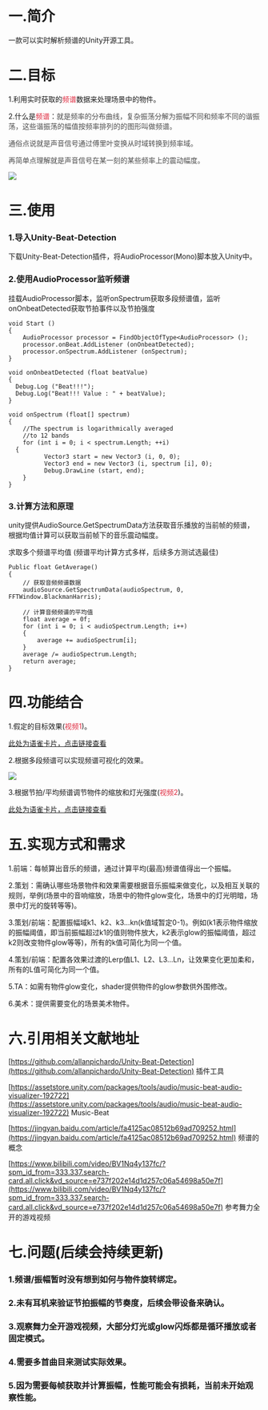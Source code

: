 # 一.简介
一款可以实时解析频谱的Unity开源工具。

# 二.目标
1.利用实时获取的<font style="color:#DF2A3F;">频谱</font>数据来处理场景中的物件。

2.什么是<font style="color:#DF2A3F;">频谱</font>：<font style="color:rgb(77, 77, 77);">就是频率的分布曲线，复杂振荡分解为振幅不同和频率不同的谐振荡，这些谐振荡的幅值按频率排列的的图形叫做频谱。</font>

<font style="color:rgb(77, 77, 77);">通俗点说就是声音信号通过傅里叶变换从时域转换到频率域。</font>

<font style="color:rgb(77, 77, 77);">再简单点理解就是声音信号在某一刻的某些频率上的震动幅度。</font>

![](https://cdn.nlark.com/yuque/0/2024/png/46026893/1720158157528-444546c1-fede-4ede-82bf-73c9cfc226eb.png)<font style="color:rgb(77, 77, 77);"></font>

# 三.使用
### 1.导入Unity-Beat-Detection
下载Unity-Beat-Detection插件，将AudioProcessor(Mono)脚本放入Unity中。

### 2.使用AudioProcessor监听频谱
挂载AudioProcessor脚本，监听onSpectrum获取多段频谱值，监听onOnbeatDetected获取节拍事件以及节拍强度

```plain
void Start ()
{
	AudioProcessor processor = FindObjectOfType<AudioProcessor> ();
	processor.onBeat.AddListener (onOnbeatDetected);
	processor.onSpectrum.AddListener (onSpectrum);
}

void onOnbeatDetected (float beatValue)
{
  Debug.Log ("Beat!!!");
  Debug.Log("Beat!!! Value : " + beatValue);
}

void onSpectrum (float[] spectrum)
{
	//The spectrum is logarithmically averaged
	//to 12 bands
	for (int i = 0; i < spectrum.Length; ++i) 
  {
		  Vector3 start = new Vector3 (i, 0, 0);
		  Vector3 end = new Vector3 (i, spectrum [i], 0);
		  Debug.DrawLine (start, end);
	}
}
```

### 3.计算方法和原理
unity提供AudioSource.GetSpectrumData方法获取音乐播放的当前帧的频谱，根据均值计算可以获取当前帧下的音乐震动幅度。

求取多个频谱平均值 (频谱平均计算方式多样，后续多方测试选最佳)

```plain
Public float GetAverage()
{
    // 获取音频频谱数据
    audioSource.GetSpectrumData(audioSpectrum, 0, FFTWindow.BlackmanHarris);
 
    // 计算音频频谱的平均值
    float average = 0f;
    for (int i = 0; i < audioSpectrum.Length; i++)
    {
        average += audioSpectrum[i];
    }
    average /= audioSpectrum.Length; 
    return average;
}
```

# 四.功能结合
1.假定的目标效果(<font style="color:#DF2A3F;">视频1</font>)。

[此处为语雀卡片，点击链接查看](https://www.yuque.com/lw0nsy/zeet2g/et6paw7cyd7ypqgy#zfNkL)

2.根据多段频谱可以实现频谱可视化的效果。

![](https://cdn.nlark.com/yuque/0/2024/png/46026893/1720163129806-c7f85fa4-6833-4e8a-ae5f-506f9b7cc64b.png)

3.根据节拍/平均频谱调节物件的缩放和灯光强度(<font style="color:#DF2A3F;">视频2</font>)。

[此处为语雀卡片，点击链接查看](https://www.yuque.com/lw0nsy/zeet2g/et6paw7cyd7ypqgy#RXlNV)

# 五.实现方式和需求
1.前端：每帧算出音乐的频谱，通过计算平均(最高)频谱值得出一个振幅。

2.策划：需确认哪些场景物件和效果需要根据音乐振幅来做变化，以及相互关联的规则，举例(场景中的音响缩放，场景中的物件glow变化，场景中的灯光明暗，场景中灯光的旋转等等)。

3.策划/前端：配置振幅域k1、k2、k3...kn(k值域暂定0-1)。例如(k1表示物件缩放的振幅阈值，即当前振幅超过k1的值则物件放大，k2表示glow的振幅阈值，超过k2则改变物件glow等等)，所有的k值可简化为同一个值。

4.策划/前端：配置各效果过渡的Lerp值L1、L2、L3...Ln，让效果变化更加柔和，所有的L值可简化为同一个值。

5.TA：如需有物件glow变化，shader提供物件的glow参数供外围修改。

6.美术：提供需要变化的场景美术物件。

# 六.引用相关文献地址
[https://github.com/allanpichardo/Unity-Beat-Detection](https://github.com/allanpichardo/Unity-Beat-Detection) 插件工具

[https://assetstore.unity.com/packages/tools/audio/music-beat-audio-visualizer-192722](https://assetstore.unity.com/packages/tools/audio/music-beat-audio-visualizer-192722) Music-Beat

[https://jingyan.baidu.com/article/fa4125ac08512b69ad709252.html](https://jingyan.baidu.com/article/fa4125ac08512b69ad709252.html) 频谱的概念

[https://www.bilibili.com/video/BV1Nq4y137fc/?spm_id_from=333.337.search-card.all.click&vd_source=e737f202e14d1d257c06a54698a50e7f](https://www.bilibili.com/video/BV1Nq4y137fc/?spm_id_from=333.337.search-card.all.click&vd_source=e737f202e14d1d257c06a54698a50e7f) 参考舞力全开的游戏视频

# 七.问题(后续会持续更新)
### 1.频谱/振幅暂时没有想到如何与物件旋转绑定。
### 2.未有耳机来验证节拍振幅的节奏度，后续会带设备来确认。
### 3.观察舞力全开游戏视频，大部分灯光或glow闪烁都是循环播放或者固定模式。
### 4.需要多首曲目来测试实际效果。
### 5.因为需要每帧获取并计算振幅，性能可能会有损耗，当前未开始观察性能。


